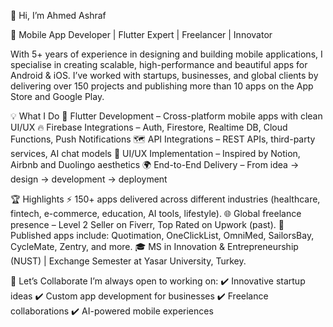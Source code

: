 👋 Hi, I’m Ahmed Ashraf

🚀 Mobile App Developer | Flutter Expert | Freelancer | Innovator

With 5+ years of experience in designing and building mobile applications, I specialise in creating scalable, high-performance and beautiful apps for Android & iOS. I’ve worked with startups, businesses, and global clients by delivering over 150 projects and publishing more than 10 apps on the App Store and Google Play.

💡 What I Do
📱 Flutter Development – Cross-platform mobile apps with clean UI/UX
🔥 Firebase Integrations – Auth, Firestore, Realtime DB, Cloud Functions, Push Notifications
🗺 API Integrations – REST APIs, third-party services, AI chat models
🎨 UI/UX Implementation – Inspired by Notion, Airbnb and Duolingo aesthetics
🌍 End-to-End Delivery – From idea → design → development → deployment

🏆 Highlights
⚡ 150+ apps delivered across different industries (healthcare, fintech, e-commerce, education, AI tools, lifestyle).
🌐 Global freelance presence – Level 2 Seller on Fiverr, Top Rated on Upwork (past).
📲 Published apps include: Quotimation, OneClickList, OmniMed, SailorsBay, CycleMate, Zentry, and more.
🎓 MS in Innovation & Entrepreneurship (NUST) | Exchange Semester at Yasar University, Turkey.

🤝 Let’s Collaborate
I’m always open to working on:
✔️ Innovative startup ideas
✔️ Custom app development for businesses
✔️ Freelance collaborations
✔️ AI-powered mobile experiences

<!---
ahmadrana24/ahmadrana24 is a ✨ special ✨ repository because its `README.md` (this file) appears on your GitHub profile.
You can click the Preview link to take a look at your changes.
--->
